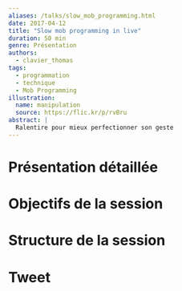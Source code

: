 ```yaml
---
aliases: /talks/slow_mob_programming.html
date: 2017-04-12
title: "Slow mob programming in live"
duration: 50 min
genre: Présentation
authors:
  - clavier_thomas
tags:
  - programmation
  - technique
  - Mob Programming
illustration:
  name: manipulation
  source: https://flic.kr/p/rvBru
abstract: |
  Ralentire pour mieux perfectionner son geste
---
```


# Présentation détaillée


# Objectifs de la session


# Structure de la session


# Tweet



